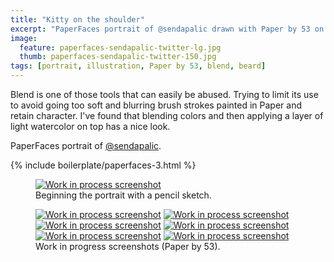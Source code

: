 ```yaml
---
title: "Kitty on the shoulder"
excerpt: "PaperFaces portrait of @sendapalic drawn with Paper by 53 on an iPad."
image: 
  feature: paperfaces-sendapalic-twitter-lg.jpg
  thumb: paperfaces-sendapalic-twitter-150.jpg
tags: [portrait, illustration, Paper by 53, blend, beard]
---
```


Blend is one of those tools that can easily be abused. Trying to limit its use to avoid going too soft and blurring brush strokes painted in Paper and retain character. I've found that blending colors and then applying a layer of light watercolor on top has a nice look.

PaperFaces portrait of <a href="http://twitter.com/sendapalic">@sendapalic</a>.

{% include boilerplate/paperfaces-3.html %}

<figure>
  <a href="{{ site.url }}/images/paperfaces-sendapalic-process-1-lg.jpg"><img src="{{ site.url }}/images/paperfaces-sendapalic-process-1-750.jpg" alt="Work in process screenshot"></a>
  <figcaption>Beginning the portrait with a pencil sketch.</figcaption>
</figure>

<figure class="half">
  <a href="{{ site.url }}/images/paperfaces-sendapalic-process-2-lg.jpg"><img src="{{ site.url }}/images/paperfaces-sendapalic-process-2-600.jpg" alt="Work in process screenshot"></a>
  <a href="{{ site.url }}/images/paperfaces-sendapalic-process-3-lg.jpg"><img src="{{ site.url }}/images/paperfaces-sendapalic-process-3-600.jpg" alt="Work in process screenshot"></a>
  <a href="{{ site.url }}/images/paperfaces-sendapalic-process-4-lg.jpg"><img src="{{ site.url }}/images/paperfaces-sendapalic-process-4-600.jpg" alt="Work in process screenshot"></a>
  <a href="{{ site.url }}/images/paperfaces-sendapalic-process-5-lg.jpg"><img src="{{ site.url }}/images/paperfaces-sendapalic-process-5-600.jpg" alt="Work in process screenshot"></a>
  <a href="{{ site.url }}/images/paperfaces-sendapalic-process-6-lg.jpg"><img src="{{ site.url }}/images/paperfaces-sendapalic-process-6-600.jpg" alt="Work in process screenshot"></a>
  <a href="{{ site.url }}/images/paperfaces-sendapalic-process-7-lg.jpg"><img src="{{ site.url }}/images/paperfaces-sendapalic-process-7-600.jpg" alt="Work in process screenshot"></a>
  <figcaption>Work in progress screenshots (Paper by 53).</figcaption>
</figure>